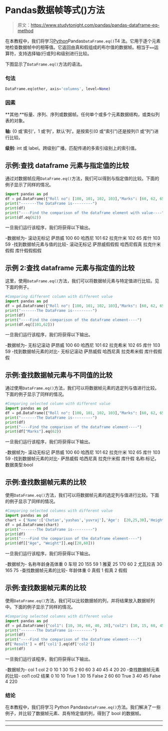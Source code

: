 # Pandas数据帧等式()方法

> 原文：<https://www.studytonight.com/pandas/pandas-dataframe-eq-method>

在本教程中，我们将学习[Python](https://www.studytonight.com/python/getting-started-with-python)Pandas`DataFrame.eq()`T4 法。它用于逐个元素地检查数据帧中的相等值。它返回由真和假组成的布尔值的数据帧。相当于`==`运算符，支持选择轴(行或列)和级别进行比较。

下图显示了`DataFrame.eq()`方法的语法。

### 句法

```py
DataFrame.eq(other, axis='columns', level=None)
```

### 因素

**其他:**标量、序列、序列或数据帧。任何单个或多个元素数据结构，或类似列表的对象。

**轴:** {0 或‘索引’，1 或‘列’，默认‘列’。是按索引(0 或“索引”)还是按列(1 或“列”)进行比较。

**级别:** int 或 label。跨级别广播，匹配传递的多索引级别上的索引值。

## 示例:查找 dataframe 元素与指定值的比较

通过对数据帧应用`DataFrame.eq()`方法，我们可以得到与指定值的比较。下面的例子显示了同样的情况。

```py
import pandas as pd
df = pd.DataFrame({"Roll no": [100, 101, 102, 103],"Marks": [60, 62, 65, 59]},index= ["Saanvi", "Hasini", "Lakshmi", "Kushi"])
print("-------The DataFrame is---------")
print(df)
print("----Find the comparison of the dataframe element with value----")
print(df.eq(62))
```

一旦我们运行该程序，我们将获得以下输出。

-数据帧为-
滚动无标记
萨昂威 100 60
哈西尼 101 62
拉克什米 102 65
库什 103 59
-找到数据帧元素与值的比较-
滚动无标记
萨昂威假假假
哈西尼假真
拉克什米假假
库什假假假假

## 示例 2:查找 dataframe 元素与指定值的比较

这里，使用`DataFrame.eq()`方法，我们可以将数据帧元素与特定值进行比较。见下面的例子。

```py
#Comparing different column with different value
import pandas as pd
df = pd.DataFrame({"Roll no": [100, 101, 102, 103],"Marks": [60, 62, 65, 59]},index= ["Saanvi", "Hasini", "Lakshmi", "Kushi"])
print("-------The DataFrame is---------")
print(df)
print("----Find the comparison of the dataframe element----")
print(df.eq([101,62]))
```

一旦我们运行该程序，我们将获得以下输出。

-数据帧为-
无标记滚动
萨昂威 100 60
哈西尼 101 62
拉克希米 102 65
库什 103 59
-找到数据帧元素的对比-
无标记滚动
萨昂威假
哈西尼真
拉克希米假
库什假假假

## 示例:查找数据帧元素与不同值的比较

通过使用`DataFrame.eq()`方法，我们可以将数据帧元素的选定列与值进行比较。下面的例子显示了同样的情况。

```py
#Comparing selected column with different value
import pandas as pd
df = pd.DataFrame({"Roll no": [100, 101, 102, 103],"Marks": [60, 62, 65, 59]},index= ["Saanvi", "Hasini", "Lakshmi", "Kushi"])
print("-------The DataFrame is---------")
print(df)
print("----Find the comparison of the dataframe element----")
print(df["Marks"].eq(62))
```

一旦我们运行该程序，我们将获得以下输出。

-数据帧为-
滚动无标记
萨昂威 100 60
哈西尼 101 62
拉克什米 102 65
库什 103 59
-找到数据帧元素的对比-
萨昂威假
哈西尼真
拉克什米假
库什假
名称:标记，数据类型:bool

## 示例:查找数据帧元素的比较

使用`DataFrame.eq()`方法，我们可以将数据帧元素的选定列与值进行比较。下面的例子显示了同样的情况。

```py
#Comparing selected columns with different value
import pandas as pd
chart = {'Name':['Chetan','yashas','yuvraj'],'Age':  [20,25,30],'Height': [155,170,165],'Weight': [59,60,75]}
df = pd.DataFrame(chart)
print("-------The DataFrame is---------")
print(df)
print("----Find the comparison of the dataframe element----")
print(df[["Age", "Weight"]].eq([20,60]))
```

一旦我们运行该程序，我们将获得以下输出。

-数据帧为-
名称年龄身高体重
0 车坦 20 155 59
1 雅夏 25 170 60
2 尤瓦拉吉 30 165 75
-查找数据帧元素的比较-
年龄体重
0 真假
1 假真
2 假假

## 示例:查找数据帧元素的比较

使用`DataFrame.eq()`方法，我们可以比较数据帧的列，并将结果放入数据帧列中。下面的例子显示了同样的情况。

```py
#Comparing selected columns with different value
import pandas as pd
df = pd.DataFrame({"col1": [10, 30, 60, 40, 20],"col2": [10, 15, 60, 45, 20]})
print("-------The DataFrame is---------")
print(df)
print("----Find the comparison of the dataframe element----")
df['Result'] = df['col1'].eq(df['col2'])
print(df)
```

一旦我们运行该程序，我们将获得以下输出。

-数据帧为-
col 1 col 2
0 10
1 30 15
2 60 60
3 40 45
4 20 20
-查找数据帧元素的比较-
col1 col2 结果
0 10 10 True
1 30 15 False
2 60 60 True
3 40 45 False
4 220

### 结论

在本教程中，我们将学习 Python Pandas`DataFrame.eq()`方法。我们解决了一些例子，并比较了数据帧元素、具有特定值的列，得到了 bool 的数据帧。

* * *

* * *